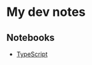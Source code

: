 # My dev notes

## Notebooks

* [TypeScript](https://github.com/mkubdev/my-dev-notes/blob/master/notebooks/typescript.md)
